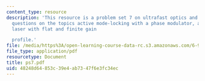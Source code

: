 ```yaml
---
content_type: resource
description: 'This resource is a problem set 7 on ultrafast optics and covers 2 problem
  questions on the topics active mode-locking with a phase modulator, actively mode-locked
  laser with flat and finite gain

  profile.'
file: /media/https%3A/open-learning-course-data-rc.s3.amazonaws.com/6-977-ultrafast-optics-spring-2005/48248d64853c39e4ab7347f6e3fc34ec_ps7.pdf
file_type: application/pdf
resourcetype: Document
title: ps7.pdf
uid: 48248d64-853c-39e4-ab73-47f6e3fc34ec
---
```


